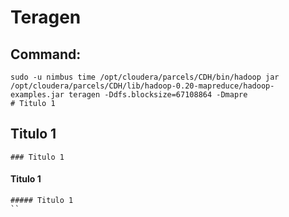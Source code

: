 # Teragen 
## Command:
```
sudo -u nimbus time /opt/cloudera/parcels/CDH/bin/hadoop jar /opt/cloudera/parcels/CDH/lib/hadoop-0.20-mapreduce/hadoop-examples.jar teragen -Ddfs.blocksize=67108864 -Dmapre
# Titulo 1
```
## Titulo 1
```
### Titulo 1
```
#### Titulo 1
```
##### Titulo 1
``
```